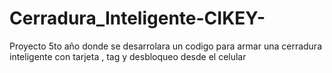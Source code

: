 # Cerradura_Inteligente-CIKEY-
Proyecto 5to año  donde se desarrolara un codigo para armar una cerradura inteligente con tarjeta , tag y desbloqueo desde el celular 
